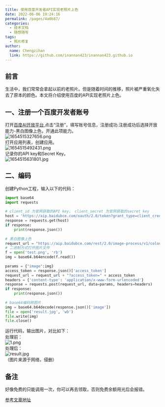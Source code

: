 ```yaml
---
title: 使用百度开发者API实现老照片上色
date: 2022-06-06 19:24:16
permalink: /pages/4a0b87/
categories:
  - 技术文档
  - 随想随写
tags:
  - 照片修复
author: 
  name: Chengzihan
  link: https://github.com/inannan423/inannan423.github.io
---
```


## 前言

生活中，我们常常会拿起以前的老照片。但是随着时间的推移，照片被严重氧化失去了原本的颜色。本文将介绍使用百度的API实现老照片上色。  

## 一、注册一个百度开发者账号

打开[百度AI开放平台](https://ai.baidu.com/),点击“注册”，填写账号信息，注册成功.注册成功后选择开放能力-黑白图像上色，开通此项能力。  
![1654515327656.png](https://jetzihan-img.oss-cn-beijing.aliyuncs.com/blog/img/006SHRs9gy1h2yr746eq4j31hb0o1aha.jpg)  
打开应用列表，创建应用。  
![1654515492431.png](https://jetzihan-img.oss-cn-beijing.aliyuncs.com/blog/img/006SHRs9gy1h2yra249kaj31gl0m3tm8.jpg)  
记录你的API key和Secret Key。  
![1654515631801.jpg](https://jetzihan-img.oss-cn-beijing.aliyuncs.com/blog/img/006SHRs9gy1h2yrce9tmrj319p0c6417.jpg)  

## 二、编码

创建Python工程，输入以下的代码：  

```python
import base64
import requests
 
# client_id 为官网获取的API key， client_secret 为官网获取的secret key
host = 'https://aip.baidubce.com/oauth/2.0/token?grant_type=client_credentials&client_id=你的AK&client_secret=你的SK'
response = requests.get(host)
if response:
    print(response.json())
 
# 黑白图像上色
request_url = "https://aip.baidubce.com/rest/2.0/image-process/v1/colourize"
# 二进制方式打开图片文件
f = open('test.png', 'rb')
img = base64.b64encode(f.read())
 
params = {"image":img}
access_token = response.json()['access_token']
request_url = request_url + "?access_token=" + access_token
headers = {'content-type': 'application/x-www-form-urlencoded'}
response = requests.post(request_url, data=params, headers=headers)
if response:
    print(response.json())
 
# base64编码转图片
img = base64.b64decode(response.json()['image'])
file = open('result.jpg', 'wb')
file.write(img)
file.close()
```

运行代码，输出图片，对比如下：  
处理前：  
![1.png](https://jetzihan-img.oss-cn-beijing.aliyuncs.com/blog/img/006SHRs9gy1h2yrnr00y2j30kn0duwjv.jpg)  
处理后：  
![result.jpg](https://jetzihan-img.oss-cn-beijing.aliyuncs.com/blog/img/006SHRs9gy1h2yrodz230j30kn0dugne.jpg)  
（图片来源于网络，侵删）  

## 备注

好像免费的只能调用一次，你可以再去领取，否则免费余额用光后会报错。

[参考文章地址](https://www.jb51.net/article/225408.htm)
